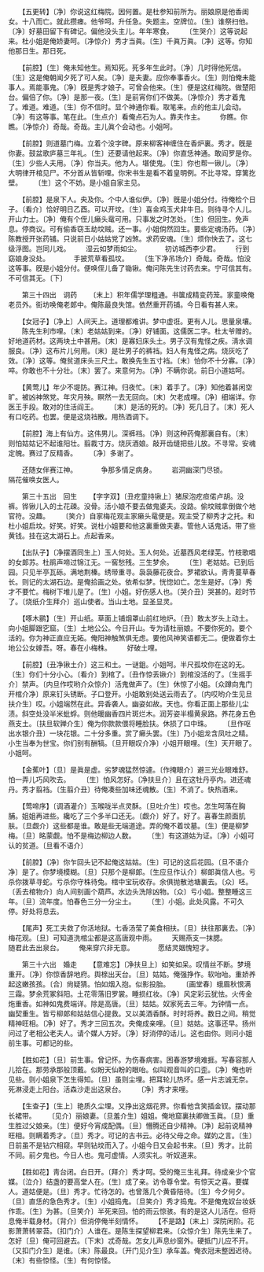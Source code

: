<!-- { "loadSidebar": true } -->
　　【五更转】〔净〕你说这红梅院。因何置。是杜参知前所为。丽娘原是他香闺女。十八而亡。就此攒瘗。他爷呵。升任急。失题主。空牌位。〔生〕谁祭扫他。〔净〕好墓田留下有碑记。偏他没头主儿。年年寒食。 
　　〔生哭介〕这等说起来。杜小姐是俺娇妻呵。〔净惊介〕秀才当眞。〔生〕千眞万眞。〔净〕这等。你知他那日生。那日死。 

　　【前腔】〔生〕俺未知他生。焉知死。死多年生此时。〔净〕几时得他死信。〔生〕这是俺朝闻夕死了可人矣。〔净〕是夫妻。应你奉事香火。〔生〕则怕俺未能事人。焉能事鬼。〔净〕旣是秀才娘子。可曾会他来。〔生〕便是这红梅院。做楚阳台。偏倍了你。〔净〕是那一夜。〔生〕是前宵你们不做美。〔净惊介〕秀才着鬼了。难道。难道。〔生〕你不信时。显个神通你看。取笔来。点的他主儿会动。〔净〕有这等事。笔在此。〔生点介〕看俺点石为人。靠夫作主。 
　　你瞧。你瞧。〔净惊介〕奇哉。奇哉。主儿眞个会动也。小姐呵。 

　　【前腔】则道墓门梅。立着个没字碑。原来柳客神缠住在香炉裏。秀才。旣是你妻。鼓盆歌庐墓三年礼。〔生〕还要请他起来。〔净〕你直恁神通。敢阎罗是你。〔生〕少些人夫用。〔净〕你当夫。他为人。堪使鬼。〔生〕你也帮一锹儿。〔净〕大明律开棺见尸。不分首从皆斩哩。你宋书生是看不着皇明例。不比寻常。穿篱扢壁。 
　　〔生〕这个不妨。是小姐自家主见。 

　　【前腔】是泉下人。央及你。个中人谁似伊。〔净〕旣是小姐分付。待俺检个日子。〔看介〕恰好明日乙酉。可以开坟。〔生〕喜金鸡玉犬非牛日。则待寻个人儿。开山力士。〔净〕俺有个侄儿癞头鼋可用。只事发之时怎处。〔生〕但回生。免声息。停商议。可有偷香窃玉劫坟贼。还一事。小姐倘然回生。要些定魂汤药。〔净〕陈教授开张药铺。只说前日小姑姑党了凶煞。求药安魂。〔生〕烦你快去了。这七级浮图。岂同儿戏。 
　　湿云如梦雨如尘。　　　　初访城西李少君。 
　　行到窈娘身没处。　　　　手披荒草看孤坟。 
　　〔生下净吊场介〕奇哉。奇哉。怕没这等事。旣是小姐分付。便唤侄儿备了锄锹。俺问陈先生讨药去来。宁可信其有。不可信其无。〔下〕 

　　第三十四出　诇药 
　　〔末上〕积年儒学理粗通。书箧成精变药笼。家童唤俺老员外。街坊唤俺老郞中。俺陈最良失馆。依然重开药铺。今日看有甚人来。 

　　【女冠子】〔净上〕人间天上。道理都难讲。梦中虚诳。更有人儿。思量泉壤。 
　　陈先生利市哩。〔末〕老姑姑到来。〔净〕好铺面。这儒医二字。杜太爷赠的。好地道药材。这两块土中甚用。〔末〕是寡妇床头土。男子汉有鬼怪之疾。淸水调服良。〔净〕这布片儿何用。〔末〕是壮男子的裤裆。妇人有鬼怪之病。烧灰吃了效。〔净〕这等。俺贫道床头三尺土。敢换先生五寸裆。〔末〕怕你不十分寡。〔净〕啐。你敢也不十分壮。〔末〕罢了。来意何为。〔净〕不瞒你说。前日小道姑呵。 

　　【黄莺儿】年少不堤防。赛江神。归夜忙。〔末〕着手了。〔净〕知他着甚闲空旷。被凶神煞党。年灾月殃。瞑然一去无回向。〔末〕欠老成哩。〔净〕细端详。你医王手段。敢对的住活阎王。 
　　〔末〕是活的死的。〔净〕死几日了。〔末〕死人有口吃药。也罢。便是这烧裆散。用热酒调下。 

　　【前腔】海上有仙方。这伟男儿。深裤裆。〔净〕则这种药俺那裏自有。〔末〕则怕姑姑记不起谁阳壮。翦裁寸方。烧灰酒娘。敲开齿缝把些儿放。不寻常。安魂定魄。赛过了反精香。 
　　〔净〕多谢了。 

　　还随女伴赛江神。　　　　争那多情足病身。 
　　岩洞幽深门尽锁。　　　　隔花催唤女医人。 

　　第三十五出　回生 
　　【字字双】〔丑疙童持锹上〕猪尿泡疙疸偌卢胡。没裤。铧锹儿入的土花疎。没骨。活小娘不要去做鬼婆夫。没路。偷坟贼拿倒做个地官符。没趣。 
　　〔笑介〕自家梅花观主家癞头鼋便是。观主受了柳秀才之托。和杜小姐启坟。好笑。好笑。说杜小姐要和他这裏重做夫妻。管他人话鬼话。带了些黄钱。挂在这太湖石上。点起香来。 

　　【出队子】〔净摆酒同生上〕玉人何处。玉人何处。近墓西风老绿芜。竹枝歌唱的女郞苏。杜鹃声啼过锦江无。一窖愁残。三生梦余。 
　　〔生〕老姑姑。已到后园。只见半亭瓦砾。满地荆榛。绣带重寻。袅袅藤花夜合。罗裙欲认。靑靑蔓草春长。则记的太湖石边。是俺拾画之处。依希似梦。恍惚如亡。怎生是好。〔净〕秀才不要忙。梅树下堆儿是了。〔生〕小姐。好伤感人也。〔哭介丑〕哭甚的。趁时节了。〔烧纸介生拜介〕巡山使者。当山土地。显圣显灵。 

　　【啄木鹂】〔生〕开山纸。草面上铺烟罩山前红地炉。〔丑〕敢太岁头上动土。向小姐脚跟穵窟。〔生〕土地公公。今日开山。专为请杜丽娘。不要你死的。要个活的。你为神正直应无妬。俺阳神触煞俱无虑。要他风神笑语都无二。便做着你土地公公女嫁吾。呀。春在小梅株。 
　　好破土哩。 

　　【前腔】〔丑净锹土介〕这三和土。一谜鉏。小姐呵。半尺孤坟你在这的无。〔生〕你们十分小心。〔看介〕到棺了。〔丑作惊丢锹介〕到棺没活的了。〔生摇手介〕禁声。〔内旦作哎哟介众惊介〕活鬼做声了。〔生〕休惊了小姐。〔众蹲向鬼门开棺介净〕原来钉头锈断。子口登开。小姐敢别处送云雨去了。〔内哎哟介生见旦扶介生〕哎。小姐端然在此。异香袭人。幽姿如故。天也。你看正面上那些儿尘渍。斜空处没半米蚍蜉。则他暖幽香四片斑烂木。润芳姿半榻黄泉路。养花身五色燕支土。〔扶旦软亸介生〕俺为你款款偎将睡脸扶。休损了口中珠。 
　　〔旦作呕出水银介丑〕一块花银。二十分多重。赏了癞头罢。〔生〕乃小姐龙含凤吐之精。小生当奉为世宝。你们别有酬犒。〔旦开眼叹介净〕小姐开眼哩。〔生〕天开眼了。小姐呵。 

　　【金蕉叶】〔旦〕是眞是虚。劣梦魂猛然惊遽。〔作掩眼介〕避三光业眼难舒。怕一弄儿巧风吹去。 
　　〔生〕怕风怎好。〔净扶旦介〕且在这牡丹亭内。进还魂丹。秀才翦裆。〔生翦介丑〕待俺凑些加味还魂散。〔生〕不消了。快热酒来。 

　　【莺啼序】〔调酒灌介〕玉喉咙半点灵酥。〔旦吐介生〕哎也。怎生呵落在胸脯。姐姐再进些。纔吃了三个多半口还无。〔觑介〕好了。好了。喜春生颜面肌肤。〔旦觑介〕这些都是谁。敢是些无端道途。弄的俺不着坟墓。〔生〕便是柳梦梅。〔旦〕眳蒙觑。怕不是梅边柳边人数。 
　　〔生〕有这道姑为证。〔净〕小姐可认的贫道。〔旦看不语介〕 

　　【前腔】〔净〕你乍回头记不起俺这姑姑。〔生〕可记的这后花园。〔旦不语介净〕是了。你梦境模糊。〔旦〕只那个是柳郞。〔生应旦作认介〕柳郞眞信人也。亏杀你拨草寻蛇。亏杀你守株待兔。棺中宝玩收存。余俱抛散池塘裏去。〔众〕呸。〔丢去棺物介〕向人间别画个葫芦。水边头洗除凶物。〔众〕亏小姐。整整睡这三年。〔旦〕流年度。怕春色三分一分尘土。 
　　〔生〕小姐。此处风露。不可久停。好处将息去。 

　　【尾声】死工夫救了你活地狱。七香汤莹了美食相扶。〔旦〕扶往那裏去。〔净〕梅花观。〔旦〕可知道洗棺尘都是这高唐观中雨。 
　　天赐燕支一抹腮。　　　　随君此去出泉台。 
　　俺来穿穴非无意。　　　　愿结灵姻愧短才。 

　　第三十六出　婚走 
　　【意难忘】〔净扶旦上〕如笑如呆。叹情丝不断。梦境重开。〔净〕你惊香辞地府。舆榇出天台。〔旦〕姑姑。俺强挣作。软咍咍。重娇养起这嫩孩孩。〔合〕尙疑猜。怕如烟入抱。似影投胎。 
　　〔画堂春〕蛾眉秋恨满三霜。梦余荒冢斜阳。土花零落旧罗裳。睡损红妆。〔净〕风定彩云犹怯。火传金炧重香。如神如鬼费端详。除是高唐。〔旦〕姑姑。奴家死去三年。为钟情一点。幽契重生。皆亏柳郞和姑姑信心提救。又以美酒香酥。时时将养。数日之间。稍觉精神旺相。〔净〕好了。秀才三回五次。央俺成亲哩。〔旦〕姑姑。这事还早。扬州问过了老相公老夫人。请个媒人方好。〔净〕好消停的话儿。这也由你。则问小姐前生事。可都记的些。 

　　【胜如花】〔旦〕前生事。曾记怀。为伤春病害。困春游梦境难捱。写春容那人儿拾在。那劳承那般顶戴。似盼天仙盼的眼咍。似叫观音叫的口歪。〔净〕俺也听见些。则小姐泉下怎生得知。〔旦〕虽则尘埋。把耳轮儿热坏。感一片志诚无奈。死淋浸走上阳台。活森沙走出这泉台。 
　　〔净〕秀才来哩。 

　　【生查子】〔生上〕艳质久尘埋。又挣出这烟花界。你看他含笑插金钗。摆动那长裙带。 
　　〔见介〕丽娘妻。〔旦羞介生〕姐姐。俺地窟裏扶卿做玉眞。〔旦〕重生胜过父娘亲。〔生〕便好今宵成配偶。〔旦〕懵腾还自少精神。〔净〕起前说精神旺相。则瞒着秀才。〔旦〕秀才。可记的古书云。必待父母之命。媒妁之言。〔生〕日前虽不是钻穴相窥。早则钻坟而入了。小姐今日又会起书来。〔旦〕秀才。比前不同。前夕鬼也。今日人也。鬼可虚情。人须实礼。听奴道来。 

　　【胜如花】靑台闭。白日开。〔拜介〕秀才呵。受的俺三生礼拜。待成亲少个官媒。〔泣介〕结盏的要高堂人在。〔生〕成了亲。访令尊令堂。有惊天之喜。要媒人。道姑便是。〔旦〕秀才。忙待怎的。也曾落几个黄昏陪待。〔生〕今夕何夕。〔旦〕直恁的急色秀才。〔生〕小姐捣鬼。〔旦笑介〕秀才捣鬼。不是俺鬼奴台妆妖作乖。〔生〕为甚。〔旦笑介〕半死来回。怕的雨云惊骇。有的是这人儿活在。但将息俺半载身材。〔背介〕但消停俺半刻情怀。 
　　【不是路】〔末上〕深院闲阶。花影萧萧转翠苔。〔扣门介〕人谁在。是陈生探望柳君来。〔众惊介生〕陈先生来了。怎好〔旦〕俺可回避去。〔下末〕忒奇哉。怎女儿声息纱窗外。硬抵门儿应不开。〔又扣门介生〕是谁。〔末〕陈最良。〔开门见介生〕承车盖。俺衣冠未整因迟待。〔末〕有些惊怪。〔生〕有何惊怪。 
